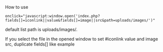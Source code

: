 How to use

```
onclick="javascript:window.open('index.php?fields[]=iconlink||value&fields[]=image||src&path=uploads/images/')"
```
default list path is uploads/images/.

If you select the file in the opened window to set #iconlink value and image src, duplicate fields[] like example